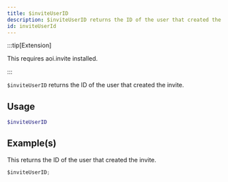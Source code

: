 ```yaml
---
title: $inviteUserID
description: $inviteUserID returns the ID of the user that created the invite.
id: inviteUserId
---
```


:::tip[Extension]

This requires aoi.invite installed.

:::

`$inviteUserID` returns the ID of the user that created the invite.

## Usage

```php
$inviteUserID
```

## Example(s)

This returns the ID of the user that created the invite.

```javascript
$inviteUserID;
```
